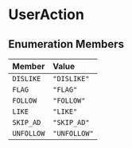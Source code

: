 # UserAction

## Enumeration Members

| Member | Value |
| :------ | :------ |
| `DISLIKE` | `"DISLIKE"` |
| `FLAG` | `"FLAG"` |
| `FOLLOW` | `"FOLLOW"` |
| `LIKE` | `"LIKE"` |
| `SKIP_AD` | `"SKIP_AD"` |
| `UNFOLLOW` | `"UNFOLLOW"` |
